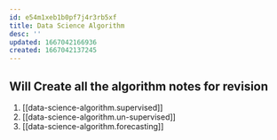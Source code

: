 ```yaml
---
id: e54m1xeb1b0pf7j4r3rb5xf
title: Data Science Algorithm
desc: ''
updated: 1667042166936
created: 1667042137245
---
```


Will Create all the algorithm notes for revision
---

1. [[data-science-algorithm.supervised]]
2. [[data-science-algorithm.un-supervised]]
3. [[data-science-algorithm.forecasting]]